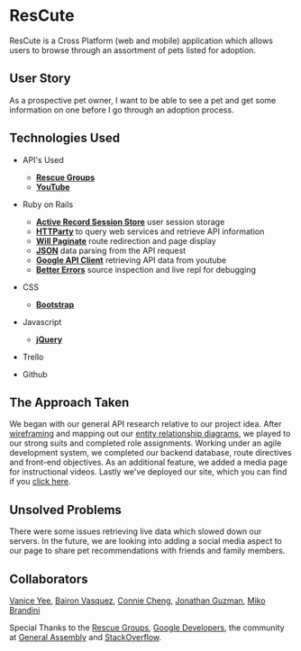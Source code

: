 ResCute
======
ResCute is a Cross Platform (web and mobile) application which allows users to browse through an assortment of pets listed for adoption. 

User Story
------
As a prospective pet owner, I want to be able to see a pet and get some information on one before I go through an adoption process.

Technologies Used
------
* API's Used
	* **[Rescue Groups](https://rescuegroups.org/services/adoptable-pet-data-api/)**
	* **[YouTube](https://developers.google.com/youtube/v3/)**

* Ruby on Rails
	* **[Active Record Session Store](https://github.com/rails/activerecord-session_store)** user session storage
	* **[HTTParty](https://github.com/jnunemaker/httparty)** to query web services and retrieve API information
	* **[Will Paginate](https://github.com/mislav/will_paginate)** route redirection and page display
	* **[JSON](https://github.com/flori/json)** data parsing from the API request
	* **[Google API Client](https://github.com/google/google-api-ruby-client)** retrieving API data from youtube
	* **[Better Errors](https://github.com/charliesome/better_errors)** source inspection and live repl for debugging

* CSS
	* **[Bootstrap](http://getbootstrap.com/)**

* Javascript
	* **[jQuery](https://jquery.com/)**
* Trello
* Github

The Approach Taken
------
We began with our general API research relative to our project idea. After [wireframing](https://imgur.com/a/UEqA0) and mapping out our [entity relationship diagrams](https://imgur.com/a/QTyLS), we played to our strong suits and completed role assignments. Working under an agile development system, we completed our backend database, route directives and front-end objectives. As an additional feature, we added a media page for instructional videos. Lastly we've deployed our site, which you can find if you [click here](http://infinite-mesa-86574.herokuapp.com/).

Unsolved Problems
------
There were some issues retrieving live data which slowed down our servers. In the future, we are looking into adding a social media aspect to our page to share pet recommendations with friends and family members.

Collaborators
------
[Vanice Yee](https://github.com/theaulait), [Bairon Vasquez](https://github.com/Bairon29), [Connie Cheng](https://github.com/Ccheng26/), [Jonathan Guzman](https://github.com/jonguzman5), [Miko Brandini](https://github.com/mikobrandini)

Special Thanks to the [Rescue Groups](https://rescuegroups.org/), [Google Developers](https://developers.google.com/), the community at [General Assembly](https://generalassemb.ly) and [StackOverflow](http://stackoverflow.com/).



